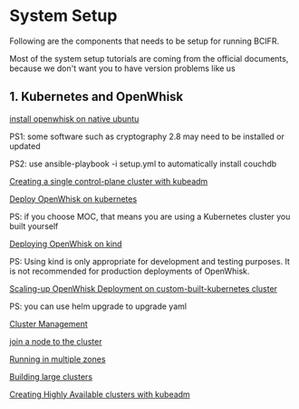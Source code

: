 # System Setup

Following are the components that needs to be setup for running BCIFR. 

Most of the system setup tutorials are coming from the official documents, because we don't want you to have version problems like us 

## 1. Kubernetes and OpenWhisk

[install openwhisk on native ubuntu](https://github.com/apache/openwhisk/tree/master/tools/ubuntu-setup)

PS1: some software such as cryptography 2.8 may need to be installed or updated

PS2: use ansible-playbook -i setup.yml to automatically install couchdb

[Creating a single control-plane cluster with kubeadm](https://kubernetes.io/docs/setup/production-environment/tools/kubeadm/create-cluster-kubeadm/)

[Deploy OpenWhisk on kubernetes](https://github.com/apache/openwhisk-deploy-kube)

PS: if you choose MOC, that means you are using a Kubernetes cluster you built yourself

[Deploying OpenWhisk on kind](https://github.com/apache/openwhisk-deploy-kube/blob/master/docs/k8s-kind.md#configuring-openwhisk)

PS: Using kind is only appropriate for development and testing purposes. It is not recommended for production deployments of OpenWhisk.

[Scaling-up OpenWhisk Deployment on custom-built-kubernetes cluster](https://github.com/apache/openwhisk-deploy-kube/blob/master/docs/k8s-custom-build-cluster-scaleup.md)

PS: you can use helm upgrade to upgrade yaml

[Cluster Management](https://kubernetes.io/docs/tasks/administer-cluster/cluster-management/)

[join a node to the cluster](https://kubernetes.io/docs/setup/production-environment/tools/kubeadm/create-cluster-kubeadm/#join-nodes)

[Running in multiple zones](https://kubernetes.io/docs/setup/best-practices/multiple-zones/)

[Building large clusters](https://kubernetes.io/docs/setup/best-practices/cluster-large/)

[Creating Highly Available clusters with kubeadm](https://kubernetes.io/docs/setup/production-environment/tools/kubeadm/high-availability/)
